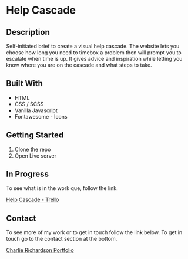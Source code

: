 # Help Cascade

## Description

Self-initiated brief to create a visual help cascade. The website lets you choose how long you need to timebox a problem then will prompt you to escalate when time is up. It gives advice and inspiration while letting you know where you are on the cascade and what steps to take. 

## Built With

- HTML
- CSS / SCSS
- Vanilla Javascript
- Fontawesome - Icons

## Getting Started

1. Clone the repo
2. Open Live server

## In Progress

To see what is in the work que, follow the link.

[Help Cascade - Trello](https://trello.com/b/osomy4Lm/help-cascade)

## Contact

To see more of my work or to get in touch follow the link below. To get in touch go to the contact section at the bottom.

[Charlie Richardson Portfolio](https://www.charlie-richardson.co.uk/)
